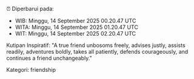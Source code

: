 ⏰ Diperbarui pada:
- WIB: Minggu, 14 September 2025 00.20.47 UTC
- WITA: Minggu, 14 September 2025 01.20.47 UTC
- WIT: Minggu, 14 September 2025 02.20.47 UTC

Kutipan Inspiratif:
"A true friend unbosoms freely, advises justly, assists readily, adventures boldly, takes all patiently, defends courageously, and continues a friend unchangeably."


Kategori: friendship

